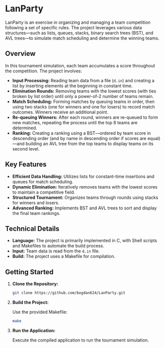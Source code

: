 # LanParty

LanParty is an exercise in organizing and managing a team competition following a set of specific rules. The project leverages various data structures—such as lists, queues, stacks, binary search trees (BST), and AVL trees—to simulate match scheduling and determine the winning teams.

## Overview

In this tournament simulation, each team accumulates a score throughout the competition. The project involves:

- **Input Processing:** Reading team data from a file (`d.in`) and creating a list by inserting elements at the beginning in constant time.
- **Elimination Rounds:** Removing teams with the lowest scores (with ties broken by list order) until only a power-of-2 number of teams remain.
- **Match Scheduling:** Forming matches by queuing teams in order, then using two stacks (one for winners and one for losers) to record match outcomes. Winners receive an additional point.
- **Re-queuing Winners:** After each round, winners are re-queued to form new matches, repeating the process until the top 8 teams are determined.
- **Ranking:** Creating a ranking using a BST—ordered by team score in descending order (and by name in descending order if scores are equal)—and building an AVL tree from the top teams to display teams on its second level.

## Key Features

- **Efficient Data Handling:** Utilizes lists for constant-time insertions and queues for match scheduling.
- **Dynamic Elimination:** Iteratively removes teams with the lowest scores to maintain a competitive field.
- **Structured Tournament:** Organizes teams through rounds using stacks for winners and losers.
- **Advanced Ranking:** Implements BST and AVL trees to sort and display the final team rankings.

## Technical Details

- **Language:** The project is primarily implemented in C, with Shell scripts and Makefiles to automate the build process.
- **Input:** Team data is read from the `d.in` file.
- **Build:** The project uses a Makefile for compilation.

## Getting Started

1. **Clone the Repository:**

   ```bash
   git clone https://github.com/bogdan624/LanParty.git
   ```

2. **Build the Project:**

   Use the provided Makefile:

   ```bash
   make
   ```

3. **Run the Application:**

   Execute the compiled application to run the tournament simulation.


